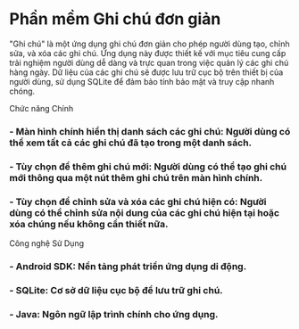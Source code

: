 # Phần mềm Ghi chú đơn giản
"Ghi chú" là một ứng dụng ghi chú đơn giản cho phép người dùng tạo, chỉnh sửa, và xóa các ghi chú. Ứng dụng này được thiết kế với mục tiêu cung cấp trải nghiệm người dùng dễ dàng và trực quan trong việc quản lý các ghi chú hàng ngày. Dữ liệu của các ghi chú sẽ được lưu trữ cục bộ trên thiết bị của người dùng, sử dụng SQLite để đảm bảo tính bảo mật và truy cập nhanh chóng.

Chức năng Chính
### - Màn hình chính hiển thị danh sách các ghi chú: Người dùng có thể xem tất cả các ghi chú đã tạo trong một danh sách.
### - Tùy chọn để thêm ghi chú mới: Người dùng có thể tạo ghi chú mới thông qua một nút thêm ghi chú trên màn hình chính.
### - Tùy chọn để chỉnh sửa và xóa các ghi chú hiện có: Người dùng có thể chỉnh sửa nội dung của các ghi chú hiện tại hoặc xóa chúng nếu không cần thiết nữa.

Công nghệ Sử Dụng
### - Android SDK: Nền tảng phát triển ứng dụng di động.
### - SQLite: Cơ sở dữ liệu cục bộ để lưu trữ ghi chú.
### - Java: Ngôn ngữ lập trình chính cho ứng dụng.
